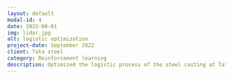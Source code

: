 ```yaml
---
layout: default
modal-id: 4
date: 2022-08-01
img: lidar.jpg
alt: logistic optimization
project-date: September 2022
client: Tata steel
category: Reinforcement learning
description: Optimized the logistic process of the steel casting at Tata steel using a digital twin and reinorcement learning. 
---
```


